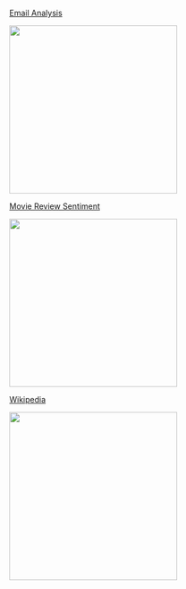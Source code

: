 [Email Analysis](https://github.com/IndicoDataSolutions/demos/tree/master/email)

<a href="https://github.com/IndicoDataSolutions/examples/tree/master/email"><img src="http://i.imgur.com/os1VkJ4.jpg?1" height="300"></a>

[Movie Review Sentiment](https://github.com/IndicoDataSolutions/examples/tree/master/sentiment)

<a href="https://github.com/IndicoDataSolutions/examples/tree/master/sentiment"><img src="http://i.imgur.com/FXO61OT.jpg" height="300"></a>

[Wikipedia](https://github.com/IndicoDataSolutions/examples/tree/master/wikipedia)

<a href="https://github.com/IndicoDataSolutions/examples/tree/master/wikipedia"><img src="http://i.imgur.com/d5lAA45.jpg" height="300"></a>
